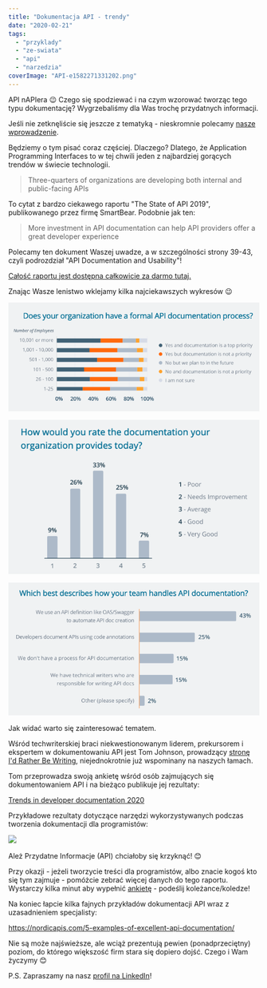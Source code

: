 ```yaml
---
title: "Dokumentacja API - trendy"
date: "2020-02-21"
tags:
  - "przyklady"
  - "ze-swiata"
  - "api"
  - "narzedzia"
coverImage: "API-e1582271331202.png"
---
```


API nAPIera 😉 Czego się spodziewać i na czym wzorować tworząc tego typu
dokumentację? Wygrzebaliśmy dla Was trochę przydatnych informacji.

Jeśli nie zetknęliście się jeszcze z tematyką - nieskromnie polecamy
[nasze wprowadzenie](http://techwriter.pl/dokumentacja-api-czesc-1-definicja-i-rodzaje-api/).

Będziemy o tym pisać coraz częściej. Dlaczego? Dlatego, że Application
Programming Interfaces to w tej chwili jeden z najbardziej gorących trendów w
świecie technologii.

> Three-quarters of organizations are developing both internal and public-facing
> APIs

To cytat z bardzo ciekawego raportu "The State of API 2019", publikowanego przez
firmę SmartBear. Podobnie jak ten:

> More investment in API documentation can help API providers offer a great
> developer experience

Polecamy ten dokument Waszej uwadze, a w szczególności strony 39-43, czyli
podrozdział "API Documentation and Usability"!

[Całość raportu jest dostępna całkowicie za darmo tutaj.](https://static1.smartbear.co/smartbearbrand/media/pdf/smartbear_state_of_api_2019.pdf)

Znając Wasze lenistwo wklejamy kilka najciekawszych wykresów 😉

![](images/API-documentation-process.png)

![](images/API-documentation-quality.png)

![](images/API-documentation-handling.png)

Jak widać warto się zainteresować tematem.

Wśród techwriterskiej braci niekwestionowanym liderem, prekursorem i ekspertem w
dokumentowaniu API jest Tom Johnson, prowadzący
[stronę I'd Rather Be Writing](https://idratherbewriting.com), niejednokrotnie
już wspominany na naszych łamach.

Tom przeprowadza swoją ankietę wśród osób zajmujących się dokumentowaniem API i
na bieżąco publikuje jej rezultaty:

[Trends in developer documentation 2020](https://www.questionpro.com/t/PGhS9ZgCFE)

Przykładowe rezultaty dotyczące narzędzi wykorzystywanych podczas tworzenia
dokumentacji dla programistów:

![](images/Narzędzia-API-dokumentacja.png)

Ależ Przydatne Informacje (API) chciałoby się krzyknąć! 😊

Przy okazji - jeżeli tworzycie treści dla programistów, albo znacie kogoś kto
się tym zajmuje - pomóżcie zebrać więcej danych do tego raportu. Wystarczy kilka
minut aby wypełnić
[ankietę](https://www.questionpro.com/a/TakeSurvey?tt=qYKAPa%2BvYY4%3D) -
podeślij koleżance/koledze!

Na koniec łapcie kilka fajnych przykładów dokumentacji API wraz z uzasadnieniem
specjalisty:

https://nordicapis.com/5-examples-of-excellent-api-documentation/

Nie są może najświeższe, ale wciąż prezentują pewien (ponadprzeciętny) poziom,
do którego większość firm stara się dopiero dojść. Czego i Wam życzymy 😊

P.S. Zapraszamy na nasz
[profil na LinkedIn](https://www.linkedin.com/company/techwriter-pl)!
